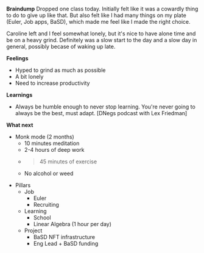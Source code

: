 **Braindump**
Dropped one class today. Initially felt like it was a cowardly thing to do to give up like that. But also felt like I had many things on my plate (Euler, Job apps, BaSD), which made me feel like I made the right choice. 

Caroline left and I feel somewhat lonely, but it's nice to have alone time and be on a heavy grind. Definitely was a slow start to the day and a slow day in general, possibly becase of waking up late. 

**Feelings**
- Hyped to grind as much as possible
- A bit lonely
- Need to increase productivity

**Learnings**
- Always be humble enough to never stop learning. You're never going to always be the best, must adapt. [DNegs podcast with Lex Friedman]

**What next**
* Monk mode (2 months)
	- 10 minutes meditation
	- 2-4 hours of deep work 
	- > 45 minutes of exercise
	- No alcohol or weed
- Pillars
	- Job
		- Euler
		- Recruiting
	* Learning
		* School
		* Linear Algebra (1 hour per day)
	* Project
		* BaSD NFT infrastructure 
		* Eng Lead + BaSD funding
